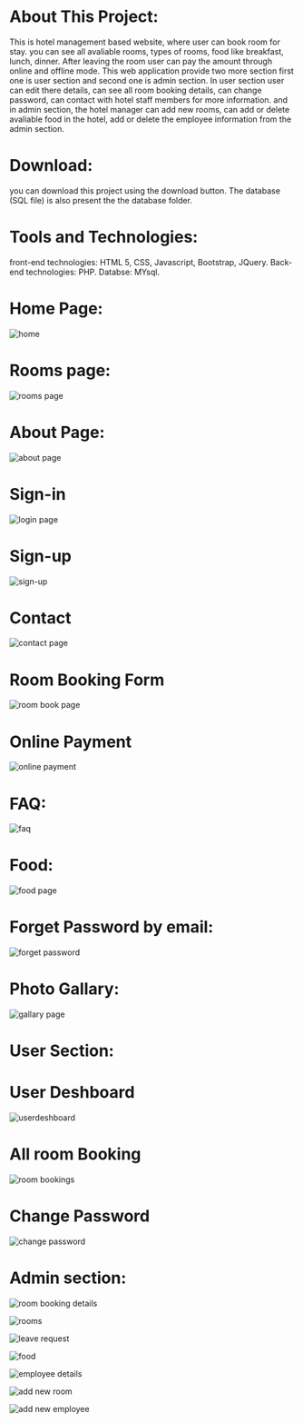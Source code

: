 # About This Project: 
  This is hotel management based website, where user can book room for stay. you can see all avaliable rooms, types of rooms, food like breakfast, lunch, dinner. After leaving the room user can pay the amount through online and offline mode. 
This web application provide two more section first one is user section and second one is admin section. In user section user can edit there details, can see all room booking details, can change password, can contact with hotel staff members for more information. and in admin section, the hotel manager can add new rooms, can add or delete avaliable food in the hotel, add or delete the employee information from the admin section.

# Download:
you can download this project using the download button.
The database (SQL file) is also present the the database folder.

# Tools and Technologies:
front-end technologies: HTML 5, CSS, Javascript, Bootstrap, JQuery.
Back-end technologies: PHP.
Databse: MYsql.

# Home Page:

![home](https://user-images.githubusercontent.com/43519675/209503877-2c4bd8db-5e0e-4407-a537-f7b121e20d89.jpeg)

# Rooms page:

![rooms page](https://user-images.githubusercontent.com/43519675/209508110-bb9914f9-48e5-45eb-821f-a4e379443541.jpeg)

# About Page:

![about page](https://user-images.githubusercontent.com/43519675/209508219-efc1b55d-9870-4f9e-aabb-2ecf452328de.jpeg)

# Sign-in 

![login page](https://user-images.githubusercontent.com/43519675/209508307-09845526-b0c3-4868-8e34-76c62030aa8a.jpeg)

# Sign-up

![sign-up](https://user-images.githubusercontent.com/43519675/209508512-e5cbb78d-997f-47bb-836a-ddb1e00a9c6b.jpeg)

# Contact 

![contact page](https://user-images.githubusercontent.com/43519675/209508572-d0e3019f-cf27-4a9f-a3fa-e7a4c2d54024.jpeg)

# Room Booking Form

![room book page](https://user-images.githubusercontent.com/43519675/209508625-d1cad790-cc5f-4942-9ef8-131504edad0d.jpeg)

# Online Payment

![online payment](https://user-images.githubusercontent.com/43519675/209508665-0f41bb3b-9ae7-4a38-83a6-ddb95a82433f.jpeg)

# FAQ:

![faq](https://user-images.githubusercontent.com/43519675/209508784-57439f57-1df2-484c-84f9-d9bcae411632.jpeg)

# Food:

![food page](https://user-images.githubusercontent.com/43519675/209508838-b92615d9-268e-4b57-b73d-7a8f3828385a.jpeg)

# Forget Password by email:

![forget password](https://user-images.githubusercontent.com/43519675/209508886-a51a27e0-47c8-42e6-881f-41562273fc0e.jpeg)

# Photo Gallary:

![gallary page](https://user-images.githubusercontent.com/43519675/209508938-bc4da723-5f07-4f7a-9abd-e43b1913f2ad.jpeg)

# User Section: 

# User Deshboard

![userdeshboard](https://user-images.githubusercontent.com/43519675/209508968-0f52a09b-60ea-4a0c-b814-73c82cceabab.jpeg)

# All room Booking

![room bookings](https://user-images.githubusercontent.com/43519675/209508987-90c19645-1c54-4c68-afe4-cd4704cedf42.jpeg)

# Change Password

![change password](https://user-images.githubusercontent.com/43519675/209508999-a4e7387f-dc1a-4ca8-8dfc-9a06819705ea.jpeg)

# Admin section: 

![room booking details](https://user-images.githubusercontent.com/43519675/209509092-c1b1cb62-b395-49ad-9d93-3645ff440bce.jpeg)

![rooms](https://user-images.githubusercontent.com/43519675/209509099-262630be-f795-40b8-bdca-f4b466e247a0.jpeg)

![leave request](https://user-images.githubusercontent.com/43519675/209509110-8f831708-cc83-42da-b92c-dbd95285ac96.jpeg)

![food](https://user-images.githubusercontent.com/43519675/209509117-c5238d79-26c7-40dd-83c2-40eb62b9a098.jpeg)

![employee details](https://user-images.githubusercontent.com/43519675/209509127-bce03f7e-e1e5-41a8-9fc9-c3cb8296deef.jpeg)

![add new room](https://user-images.githubusercontent.com/43519675/209509135-6d95d775-50a5-4dc2-82bb-f80d9336ea49.jpeg)

![add new employee](https://user-images.githubusercontent.com/43519675/209509147-c652f814-1859-4d70-ad0c-3d5cd9f82f0a.jpeg)
